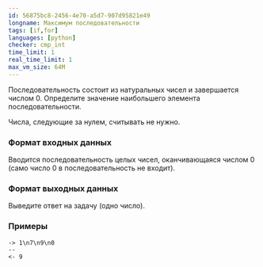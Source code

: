 ```yaml
---
id: 56875bc8-2456-4e70-a5d7-907d95821e49
longname: Максимум последовательности
tags: [if,for]
languages: [python]
checker: cmp_int
time_limit: 1
real_time_limit: 1
max_vm_size: 64M
---
```



Последовательность состоит из натуральных чисел и завершается числом 0. Определите значение наибольшего элемента последовательности.

Числа, следующие за нулем, считывать не нужно.

### Формат входных данных

Вводится последовательность целых чисел, оканчивающаяся числом 0 (само число 0 в последовательность не входит).

### Формат выходных данных

Выведите ответ на задачу (одно число).

### Примеры

```
-> 1\n7\n9\n0
--
<- 9
```